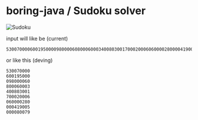 # boring-java / Sudoku solver

![Sudoku](https://upload.wikimedia.org/wikipedia/commons/thumb/f/ff/Sudoku-by-L2G-20050714.svg/250px-Sudoku-by-L2G-20050714.svg.png)

input will like be (current)

```
530070000600195000098000060800060003400803001700020006060000280000419005000080079
```

or like this (deving)

```
530070000
600195000
098000060
800060003
400803001
700020006
060000280
000419005
000080079
```
